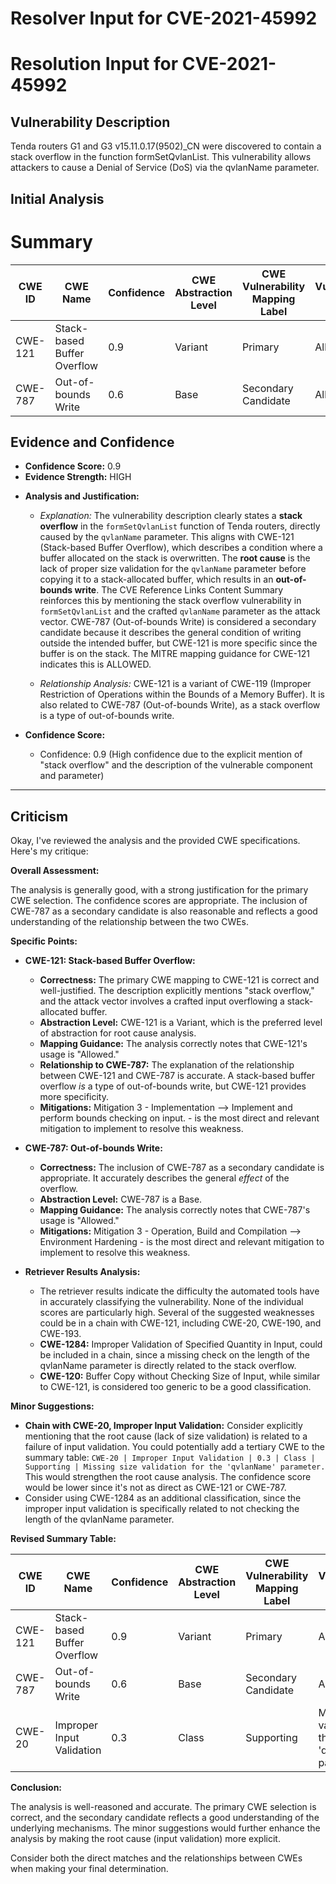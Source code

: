 # Resolver Input for CVE-2021-45992

# Resolution Input for CVE-2021-45992

## Vulnerability Description
Tenda routers G1 and G3 v15.11.0.17(9502)_CN were discovered to contain a stack overflow in the function formSetQvlanList. This vulnerability allows attackers to cause a Denial of Service (DoS) via the qvlanName parameter.

## Initial Analysis
# Summary
| CWE ID | CWE Name | Confidence | CWE Abstraction Level | CWE Vulnerability Mapping Label | CWE-Vulnerability Mapping Notes |
|---|---|---|---|---|---|
| CWE-121 | Stack-based Buffer Overflow | 0.9 | Variant | Primary | Allowed |
| CWE-787 | Out-of-bounds Write | 0.6 | Base | Secondary Candidate | Allowed |

## Evidence and Confidence

*   **Confidence Score:** 0.9
*   **Evidence Strength:** HIGH

- **Analysis and Justification:**  
  - *Explanation:* The vulnerability description clearly states a **stack overflow** in the `formSetQvlanList` function of Tenda routers, directly caused by the `qvlanName` parameter. This aligns with CWE-121 (Stack-based Buffer Overflow), which describes a condition where a buffer allocated on the stack is overwritten. The **root cause** is the lack of proper size validation for the `qvlanName` parameter before copying it to a stack-allocated buffer, which results in an **out-of-bounds write**. The CVE Reference Links Content Summary reinforces this by mentioning the stack overflow vulnerability in `formSetQvlanList` and the crafted `qvlanName` parameter as the attack vector. CWE-787 (Out-of-bounds Write) is considered a secondary candidate because it describes the general condition of writing outside the intended buffer, but CWE-121 is more specific since the buffer is on the stack. The MITRE mapping guidance for CWE-121 indicates this is ALLOWED.
  
  - *Relationship Analysis:* CWE-121 is a variant of CWE-119 (Improper Restriction of Operations within the Bounds of a Memory Buffer). It is also related to CWE-787 (Out-of-bounds Write), as a stack overflow is a type of out-of-bounds write.

- **Confidence Score:**  
  - Confidence: 0.9 (High confidence due to the explicit mention of "stack overflow" and the description of the vulnerable component and parameter)

---

## Criticism
Okay, I've reviewed the analysis and the provided CWE specifications. Here's my critique:

**Overall Assessment:**

The analysis is generally good, with a strong justification for the primary CWE selection. The confidence scores are appropriate. The inclusion of CWE-787 as a secondary candidate is also reasonable and reflects a good understanding of the relationship between the two CWEs.

**Specific Points:**

*   **CWE-121: Stack-based Buffer Overflow:**
    *   **Correctness:**  The primary CWE mapping to CWE-121 is correct and well-justified. The description explicitly mentions "stack overflow," and the attack vector involves a crafted input overflowing a stack-allocated buffer.
    *   **Abstraction Level:** CWE-121 is a Variant, which is the preferred level of abstraction for root cause analysis.
    *   **Mapping Guidance:** The analysis correctly notes that CWE-121's usage is "Allowed."
    *   **Relationship to CWE-787:**  The explanation of the relationship between CWE-121 and CWE-787 is accurate. A stack-based buffer overflow *is* a type of out-of-bounds write, but CWE-121 provides more specificity.
    *   **Mitigations:** Mitigation 3 - Implementation --> Implement and perform bounds checking on input. - is the most direct and relevant mitigation to implement to resolve this weakness. 

*   **CWE-787: Out-of-bounds Write:**
    *   **Correctness:** The inclusion of CWE-787 as a secondary candidate is appropriate. It accurately describes the general *effect* of the overflow.
    *   **Abstraction Level:** CWE-787 is a Base.
    *   **Mapping Guidance:** The analysis correctly notes that CWE-787's usage is "Allowed."
    *   **Mitigations:** Mitigation 3 - Operation, Build and Compilation --> Environment Hardening - is the most direct and relevant mitigation to implement to resolve this weakness. 

*   **Retriever Results Analysis:**
    * The retriever results indicate the difficulty the automated tools have in accurately classifying the vulnerability. None of the individual scores are particularly high. Several of the suggested weaknesses could be in a chain with CWE-121, including CWE-20, CWE-190, and CWE-193.
    * **CWE-1284:** Improper Validation of Specified Quantity in Input, could be included in a chain, since a missing check on the length of the qvlanName parameter is directly related to the stack overflow.
    * **CWE-120:** Buffer Copy without Checking Size of Input, while similar to CWE-121, is considered too generic to be a good classification.

**Minor Suggestions:**

*   **Chain with CWE-20, Improper Input Validation:** Consider explicitly mentioning that the root cause (lack of size validation) is related to a failure of input validation. You could potentially add a tertiary CWE to the summary table: `CWE-20 | Improper Input Validation | 0.3 | Class | Supporting | Missing size validation for the 'qvlanName' parameter.`  This would strengthen the root cause analysis. The confidence score would be lower since it's not as direct as CWE-121 or CWE-787.
* Consider using CWE-1284 as an additional classification, since the improper input validation is specifically related to not checking the length of the qvlanName parameter.

**Revised Summary Table:**

| CWE ID | CWE Name | Confidence | CWE Abstraction Level | CWE Vulnerability Mapping Label | CWE-Vulnerability Mapping Notes |
|---|---|---|---|---|---|
| CWE-121 | Stack-based Buffer Overflow | 0.9 | Variant | Primary | Allowed |
| CWE-787 | Out-of-bounds Write | 0.6 | Base | Secondary Candidate | Allowed |
| CWE-20 | Improper Input Validation | 0.3 | Class | Supporting | Missing size validation for the 'qvlanName' parameter. |

**Conclusion:**

The analysis is well-reasoned and accurate. The primary CWE selection is correct, and the secondary candidate reflects a good understanding of the underlying mechanisms.  The minor suggestions would further enhance the analysis by making the root cause (input validation) more explicit.

Consider both the direct matches and the relationships between CWEs
when making your final determination.
        